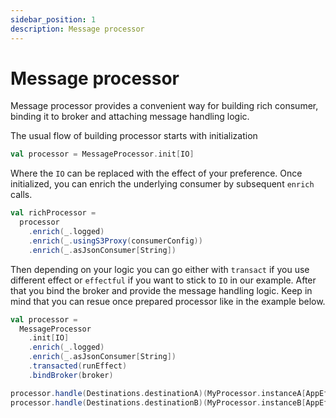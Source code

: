 ```yaml
---
sidebar_position: 1
description: Message processor
---
```


# Message processor

Message processor provides a convenient way for building rich consumer, binding it to broker and attaching message handling logic.

The usual flow of building processor starts with initialization
```scala
val processor = MessageProcessor.init[IO]
```
Where the `IO` can be replaced with the effect of your preference. Once initialized, you can enrich the underlying consumer by subsequent `enrich` calls.
```scala
val richProcessor = 
  processor
    .enrich(_.logged)
    .enrich(_.usingS3Proxy(consumerConfig))
    .enrich(_.asJsonConsumer[String])
```
Then depending on your logic you can go either with `transact` if you use different effect or `effectful` if you want to stick to `IO` in our example. After that you bind the broker and provide the message handling logic. Keep in mind that you can resue once prepared processor like in the example below.

```scala
val processor = 
  MessageProcessor
    .init[IO]
    .enrich(_.logged)
    .enrich(_.asJsonConsumer[String])
    .transacted(runEffect)
    .bindBroker(broker)

processor.handle(Destinations.destinationA)(MyProcessor.instanceA[AppEffect])
processor.handle(Destinations.destinationB)(MyProcessor.instanceB[AppEffect])
```
